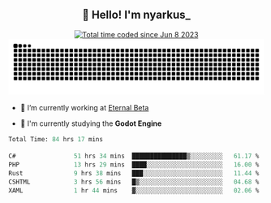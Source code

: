 <h2 align="center">👋 Hello! I'm nyarkus_</h2>
<p align="center">
  <a href="https://wakatime.com/@8f9aa332-6725-4e00-a5d9-b2317a4b74a6">
    <img src="https://wakatime.com/badge/user/8f9aa332-6725-4e00-a5d9-b2317a4b74a6.svg" alt="Total time coded since Jun 8 2023" />
  </a>
  <br>
  <img src = "https://github.com/nyarkus/nyarkus/blob/output/github-snake-dark.svg">
</p>

- 🔭 I’m currently working at [Eternal Beta](https://github.com/Kacianoki/Eternal-Beta)
<!--- 💬 Ask me about **nothing :<**-->
- 🌱 I'm currently studying the **Godot Engine**

<!--START_SECTION:waka-->

```fs
Total Time: 84 hrs 17 mins

C#                51 hrs 34 mins  ███████████████▒░░░░░░░░░   61.17 %
PHP               13 hrs 29 mins  ████░░░░░░░░░░░░░░░░░░░░░   16.00 %
Rust              9 hrs 38 mins   ███░░░░░░░░░░░░░░░░░░░░░░   11.44 %
CSHTML            3 hrs 56 mins   █▒░░░░░░░░░░░░░░░░░░░░░░░   04.68 %
XAML              1 hr 44 mins    ▓░░░░░░░░░░░░░░░░░░░░░░░░   02.06 %
```

<!--END_SECTION:waka-->
